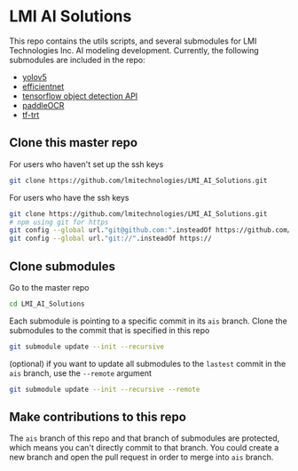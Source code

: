 # LMI AI Solutions
This repo contains the utils scripts, and several submodules for LMI Technologies Inc. AI modeling development.
Currently, the following submodules are included in the repo:
- [yolov5](https://github.com/lmitechnologies/yolov5)
- [efficientnet](https://github.com/lmitechnologies/EfficientNet-PyTorch)
- [tensorflow object detection API](https://github.com/lmitechnologies/models)
- [paddleOCR](https://github.com/lmitechnologies/models)
- [tf-trt](https://github.com/tensorflow/tensorrt.git)

## Clone this master repo
For users who haven't set up the ssh keys
```bash
git clone https://github.com/lmitechnologies/LMI_AI_Solutions.git
```
For users who have the ssh keys
```bash
git clone https://github.com/lmitechnologies/LMI_AI_Solutions.git
# npm using git for https
git config --global url."git@github.com:".insteadOf https://github.com/
git config --global url."git://".insteadOf https://
```

## Clone submodules
Go to the master repo
```bash
cd LMI_AI_Solutions
```
Each submodule is pointing to a specific commit in its `ais` branch. Clone the submodules to the commit that is specified in this repo 
```bash
git submodule update --init --recursive
```
(optional) if you want to update all submodules to the `lastest` commit in the `ais` branch, use the `--remote` argument
```bash
git submodule update --init --recursive --remote
```

## Make contributions to this repo
The `ais` branch of this repo and that branch of submodules are protected, which means you can't directly commit to that branch. You could create a new branch and open the pull request in order to merge into `ais` branch.
